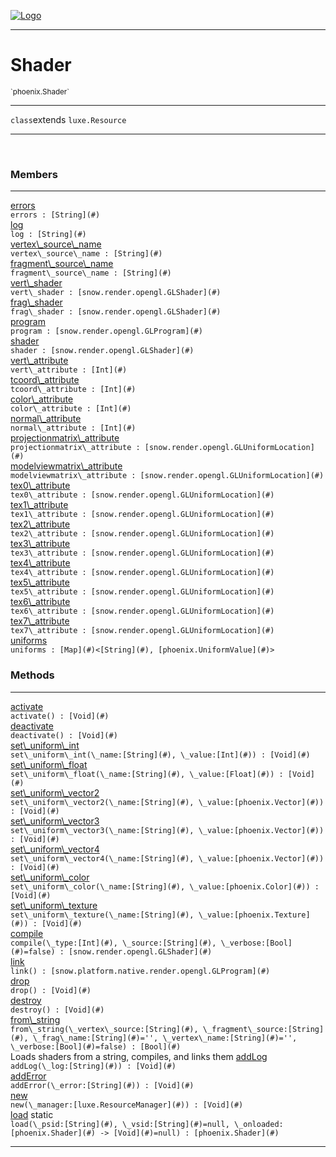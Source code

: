 
[![Logo](../../images/logo.png)](../../api/index.html)

---



<h1>Shader</h1>
<small>`phoenix.Shader`</small>



---

`class`extends <code><span>luxe.Resource</span></code>

---

&nbsp;
&nbsp;



<h3>Members</h3> <hr/><span class="member apipage">
                <a name="errors"><a class="lift" href="#errors">errors</a></a><div class="clear"></div><code class="signature apipage">errors : [String](#)</code><br/></span>
            <span class="small_desc_flat"></span><span class="member apipage">
                <a name="log"><a class="lift" href="#log">log</a></a><div class="clear"></div><code class="signature apipage">log : [String](#)</code><br/></span>
            <span class="small_desc_flat"></span><span class="member apipage">
                <a name="vertex_source_name"><a class="lift" href="#vertex_source_name">vertex\_source\_name</a></a><div class="clear"></div><code class="signature apipage">vertex\_source\_name : [String](#)</code><br/></span>
            <span class="small_desc_flat"></span><span class="member apipage">
                <a name="fragment_source_name"><a class="lift" href="#fragment_source_name">fragment\_source\_name</a></a><div class="clear"></div><code class="signature apipage">fragment\_source\_name : [String](#)</code><br/></span>
            <span class="small_desc_flat"></span><span class="member apipage">
                <a name="vert_shader"><a class="lift" href="#vert_shader">vert\_shader</a></a><div class="clear"></div><code class="signature apipage">vert\_shader : [snow.render.opengl.GLShader](#)</code><br/></span>
            <span class="small_desc_flat"></span><span class="member apipage">
                <a name="frag_shader"><a class="lift" href="#frag_shader">frag\_shader</a></a><div class="clear"></div><code class="signature apipage">frag\_shader : [snow.render.opengl.GLShader](#)</code><br/></span>
            <span class="small_desc_flat"></span><span class="member apipage">
                <a name="program"><a class="lift" href="#program">program</a></a><div class="clear"></div><code class="signature apipage">program : [snow.render.opengl.GLProgram](#)</code><br/></span>
            <span class="small_desc_flat"></span><span class="member apipage">
                <a name="shader"><a class="lift" href="#shader">shader</a></a><div class="clear"></div><code class="signature apipage">shader : [snow.render.opengl.GLShader](#)</code><br/></span>
            <span class="small_desc_flat"></span><span class="member apipage">
                <a name="vert_attribute"><a class="lift" href="#vert_attribute">vert\_attribute</a></a><div class="clear"></div><code class="signature apipage">vert\_attribute : [Int](#)</code><br/></span>
            <span class="small_desc_flat"></span><span class="member apipage">
                <a name="tcoord_attribute"><a class="lift" href="#tcoord_attribute">tcoord\_attribute</a></a><div class="clear"></div><code class="signature apipage">tcoord\_attribute : [Int](#)</code><br/></span>
            <span class="small_desc_flat"></span><span class="member apipage">
                <a name="color_attribute"><a class="lift" href="#color_attribute">color\_attribute</a></a><div class="clear"></div><code class="signature apipage">color\_attribute : [Int](#)</code><br/></span>
            <span class="small_desc_flat"></span><span class="member apipage">
                <a name="normal_attribute"><a class="lift" href="#normal_attribute">normal\_attribute</a></a><div class="clear"></div><code class="signature apipage">normal\_attribute : [Int](#)</code><br/></span>
            <span class="small_desc_flat"></span><span class="member apipage">
                <a name="projectionmatrix_attribute"><a class="lift" href="#projectionmatrix_attribute">projectionmatrix\_attribute</a></a><div class="clear"></div><code class="signature apipage">projectionmatrix\_attribute : [snow.render.opengl.GLUniformLocation](#)</code><br/></span>
            <span class="small_desc_flat"></span><span class="member apipage">
                <a name="modelviewmatrix_attribute"><a class="lift" href="#modelviewmatrix_attribute">modelviewmatrix\_attribute</a></a><div class="clear"></div><code class="signature apipage">modelviewmatrix\_attribute : [snow.render.opengl.GLUniformLocation](#)</code><br/></span>
            <span class="small_desc_flat"></span><span class="member apipage">
                <a name="tex0_attribute"><a class="lift" href="#tex0_attribute">tex0\_attribute</a></a><div class="clear"></div><code class="signature apipage">tex0\_attribute : [snow.render.opengl.GLUniformLocation](#)</code><br/></span>
            <span class="small_desc_flat"></span><span class="member apipage">
                <a name="tex1_attribute"><a class="lift" href="#tex1_attribute">tex1\_attribute</a></a><div class="clear"></div><code class="signature apipage">tex1\_attribute : [snow.render.opengl.GLUniformLocation](#)</code><br/></span>
            <span class="small_desc_flat"></span><span class="member apipage">
                <a name="tex2_attribute"><a class="lift" href="#tex2_attribute">tex2\_attribute</a></a><div class="clear"></div><code class="signature apipage">tex2\_attribute : [snow.render.opengl.GLUniformLocation](#)</code><br/></span>
            <span class="small_desc_flat"></span><span class="member apipage">
                <a name="tex3_attribute"><a class="lift" href="#tex3_attribute">tex3\_attribute</a></a><div class="clear"></div><code class="signature apipage">tex3\_attribute : [snow.render.opengl.GLUniformLocation](#)</code><br/></span>
            <span class="small_desc_flat"></span><span class="member apipage">
                <a name="tex4_attribute"><a class="lift" href="#tex4_attribute">tex4\_attribute</a></a><div class="clear"></div><code class="signature apipage">tex4\_attribute : [snow.render.opengl.GLUniformLocation](#)</code><br/></span>
            <span class="small_desc_flat"></span><span class="member apipage">
                <a name="tex5_attribute"><a class="lift" href="#tex5_attribute">tex5\_attribute</a></a><div class="clear"></div><code class="signature apipage">tex5\_attribute : [snow.render.opengl.GLUniformLocation](#)</code><br/></span>
            <span class="small_desc_flat"></span><span class="member apipage">
                <a name="tex6_attribute"><a class="lift" href="#tex6_attribute">tex6\_attribute</a></a><div class="clear"></div><code class="signature apipage">tex6\_attribute : [snow.render.opengl.GLUniformLocation](#)</code><br/></span>
            <span class="small_desc_flat"></span><span class="member apipage">
                <a name="tex7_attribute"><a class="lift" href="#tex7_attribute">tex7\_attribute</a></a><div class="clear"></div><code class="signature apipage">tex7\_attribute : [snow.render.opengl.GLUniformLocation](#)</code><br/></span>
            <span class="small_desc_flat"></span><span class="member apipage">
                <a name="uniforms"><a class="lift" href="#uniforms">uniforms</a></a><div class="clear"></div><code class="signature apipage">uniforms : [Map](#)&lt;[String](#), [phoenix.UniformValue](#)&gt;</code><br/></span>
            <span class="small_desc_flat"></span>





<h3>Methods</h3> <hr/><span class="method apipage">
            <a name="activate"><a class="lift" href="#activate">activate</a></a> <div class="clear"></div><code class="signature apipage">activate() : [Void](#)</code><br/><span class="small_desc_flat"></span>
        </span>
    <span class="method apipage">
            <a name="deactivate"><a class="lift" href="#deactivate">deactivate</a></a> <div class="clear"></div><code class="signature apipage">deactivate() : [Void](#)</code><br/><span class="small_desc_flat"></span>
        </span>
    <span class="method apipage">
            <a name="set_uniform_int"><a class="lift" href="#set_uniform_int">set\_uniform\_int</a></a> <div class="clear"></div><code class="signature apipage">set\_uniform\_int(\_name:[String](#)<span></span>, \_value:[Int](#)<span></span>) : [Void](#)</code><br/><span class="small_desc_flat"></span>
        </span>
    <span class="method apipage">
            <a name="set_uniform_float"><a class="lift" href="#set_uniform_float">set\_uniform\_float</a></a> <div class="clear"></div><code class="signature apipage">set\_uniform\_float(\_name:[String](#)<span></span>, \_value:[Float](#)<span></span>) : [Void](#)</code><br/><span class="small_desc_flat"></span>
        </span>
    <span class="method apipage">
            <a name="set_uniform_vector2"><a class="lift" href="#set_uniform_vector2">set\_uniform\_vector2</a></a> <div class="clear"></div><code class="signature apipage">set\_uniform\_vector2(\_name:[String](#)<span></span>, \_value:[phoenix.Vector](#)<span></span>) : [Void](#)</code><br/><span class="small_desc_flat"></span>
        </span>
    <span class="method apipage">
            <a name="set_uniform_vector3"><a class="lift" href="#set_uniform_vector3">set\_uniform\_vector3</a></a> <div class="clear"></div><code class="signature apipage">set\_uniform\_vector3(\_name:[String](#)<span></span>, \_value:[phoenix.Vector](#)<span></span>) : [Void](#)</code><br/><span class="small_desc_flat"></span>
        </span>
    <span class="method apipage">
            <a name="set_uniform_vector4"><a class="lift" href="#set_uniform_vector4">set\_uniform\_vector4</a></a> <div class="clear"></div><code class="signature apipage">set\_uniform\_vector4(\_name:[String](#)<span></span>, \_value:[phoenix.Vector](#)<span></span>) : [Void](#)</code><br/><span class="small_desc_flat"></span>
        </span>
    <span class="method apipage">
            <a name="set_uniform_color"><a class="lift" href="#set_uniform_color">set\_uniform\_color</a></a> <div class="clear"></div><code class="signature apipage">set\_uniform\_color(\_name:[String](#)<span></span>, \_value:[phoenix.Color](#)<span></span>) : [Void](#)</code><br/><span class="small_desc_flat"></span>
        </span>
    <span class="method apipage">
            <a name="set_uniform_texture"><a class="lift" href="#set_uniform_texture">set\_uniform\_texture</a></a> <div class="clear"></div><code class="signature apipage">set\_uniform\_texture(\_name:[String](#)<span></span>, \_value:[phoenix.Texture](#)<span></span>) : [Void](#)</code><br/><span class="small_desc_flat"></span>
        </span>
    <span class="method apipage">
            <a name="compile"><a class="lift" href="#compile">compile</a></a> <div class="clear"></div><code class="signature apipage">compile(\_type:[Int](#)<span></span>, \_source:[String](#)<span></span>, \_verbose:[Bool](#)<span>=false</span>) : [snow.render.opengl.GLShader](#)</code><br/><span class="small_desc_flat"></span>
        </span>
    <span class="method apipage">
            <a name="link"><a class="lift" href="#link">link</a></a> <div class="clear"></div><code class="signature apipage">link() : [snow.platform.native.render.opengl.GLProgram](#)</code><br/><span class="small_desc_flat"></span>
        </span>
    <span class="method apipage">
            <a name="drop"><a class="lift" href="#drop">drop</a></a> <div class="clear"></div><code class="signature apipage">drop() : [Void](#)</code><br/><span class="small_desc_flat"></span>
        </span>
    <span class="method apipage">
            <a name="destroy"><a class="lift" href="#destroy">destroy</a></a> <div class="clear"></div><code class="signature apipage">destroy() : [Void](#)</code><br/><span class="small_desc_flat"></span>
        </span>
    <span class="method apipage">
            <a name="from_string"><a class="lift" href="#from_string">from\_string</a></a> <div class="clear"></div><code class="signature apipage">from\_string(\_vertex\_source:[String](#)<span></span>, \_fragment\_source:[String](#)<span></span>, \_frag\_name:[String](#)<span>=&#x27;&#x27;</span>, \_vertex\_name:[String](#)<span>=&#x27;&#x27;</span>, \_verbose:[Bool](#)<span>=false</span>) : [Bool](#)</code><br/><span class="small_desc_flat">Loads shaders from a string, compiles, and links them</span>
        </span>
    <span class="method apipage">
            <a name="addLog"><a class="lift" href="#addLog">addLog</a></a> <div class="clear"></div><code class="signature apipage">addLog(\_log:[String](#)<span></span>) : [Void](#)</code><br/><span class="small_desc_flat"></span>
        </span>
    <span class="method apipage">
            <a name="addError"><a class="lift" href="#addError">addError</a></a> <div class="clear"></div><code class="signature apipage">addError(\_error:[String](#)<span></span>) : [Void](#)</code><br/><span class="small_desc_flat"></span>
        </span>
    <span class="method apipage">
            <a name="new"><a class="lift" href="#new">new</a></a> <div class="clear"></div><code class="signature apipage">new(\_manager:[luxe.ResourceManager](#)<span></span>) : [Void](#)</code><br/><span class="small_desc_flat"></span>
        </span>
    <span class="method apipage">
            <a name="load"><a class="lift" href="#load">load</a></a> <span class="inline-block static">static</span><div class="clear"></div><code class="signature apipage">load(\_psid:[String](#)<span></span>, \_vsid:[String](#)<span>=null</span>, \_onloaded:[phoenix.Shader](#)&nbsp;-&gt; [Void](#)<span>=null</span>) : [phoenix.Shader](#)</code><br/><span class="small_desc_flat"></span>
        </span>
    





---

&nbsp;
&nbsp;
&nbsp;
&nbsp;